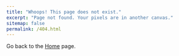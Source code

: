 ```yaml
---
title: "Whoops! This page does not exist."
excerpt: "Page not found. Your pixels are in another canvas."
sitemap: false
permalink: /404.html
---
```


Go back to the [Home](/about) page.

<script type="text/javascript">
  var GOOG_FIXURL_LANG = 'en';
  var GOOG_FIXURL_SITE = '{{ site.url }}'
</script>
<script type="text/javascript"
  src="//linkhelp.clients.google.com/tbproxy/lh/wm/fixurl.js">
</script>
